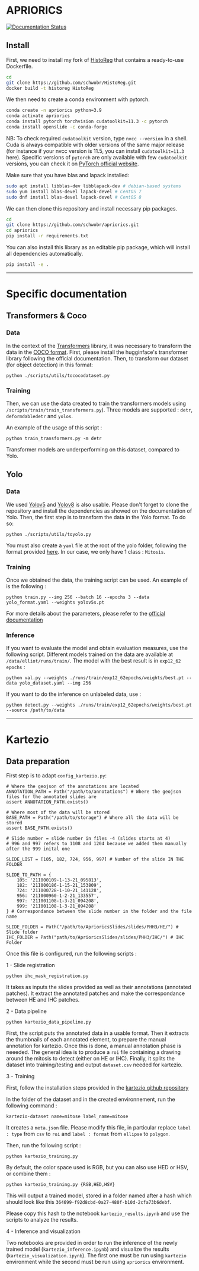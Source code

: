 # APRIORICS

[![Documentation Status](https://readthedocs.org/projects/apriorics/badge/?version=latest)](https://apriorics.readthedocs.io/en/latest/?badge=latest)

## Install

First, we need to install my fork of [HistoReg](https://github.com/CBICA/HistoReg) that
contains a ready-to-use Dockerfile.

```bash
cd
git clone https://github.com/schwobr/HistoReg.git
docker build -t historeg HistoReg
```

We then need to create a conda environment with pytorch.

```bash
conda create -n apriorics python=3.9
conda activate apriorics
conda install pytorch torchvision cudatoolkit=11.3 -c pytorch
conda install openslide -c conda-forge
```

NB: To check required `cudatoolkit` version, type `nvcc --version` in a shell. Cuda is always compatible with older versions of the same major release (for instance if your nvcc version is 11.5, you can install `cudatoolkit=11.3` here). Specific versions of `pytorch` are only available with few `cudatoolkit` versions, you can check it on [PyTorch official website](https://pytorch.org/get-started/locally/).

Make sure that you have blas and lapack installed:

```bash
sudo apt install libblas-dev libblapack-dev # debian-based systems
sudo yum install blas-devel lapack-devel # CentOS 7
sudo dnf install blas-devel lapack-devel # CentOS 8
```

We can then clone this repository and install necessary pip packages.

```bash
cd
git clone https://github.com/schwobr/apriorics.git
cd apriorics
pip install -r requirements.txt
```

You can also install this library as an editable pip package, which will install all dependencies automatically.

```bash
pip install -e .
```

---
# Specific documentation

## Transformers & Coco

### Data

In the context of the [Transformers](https://huggingface.co/docs/transformers/index) library, it was necessary to transform the data in the [COCO format](https://cocodataset.org/#format-data). First, please install the hugginface's transformer library following the official documentation. Then, to transform our dataset (for object detection) in this format:

```
python ./scripts/utils/tococodataset.py
```

### Training

Then, we can use the data created to train the transformers models using `/scripts/train/train_transformers.py`). Three models are supported : `detr`, `deformdabledetr` and `yolos`.

An example of the usage of this script :

```
python train_transformers.py -m detr
```

Transformer models are underperforming on this dataset, compared to Yolo.

## Yolo

### Data

We used [Yolov5](https://github.com/ultralytics/yolov5) and [Yolov8](https://github.com/ultralytics/ultralytics) is also usable. Please don't forget to clone the repository and install the dependencies as showed on the documentation of Yolo. Then, the first step is to transform the data in the Yolo format. To do so:

```
python ./scripts/utils/toyolo.py
```

You must also create a `yaml` file at the root of the yolo folder, following the format provided [here](https://github.com/ultralytics/yolov5/wiki/Train-Custom-Data#11-create-datasetyaml). In our case, we only have 1 class : `Mitosis`.

### Training

Once we obtained the data, the training script can be used. An example of is the following :

```
python train.py --img 256 --batch 16 --epochs 3 --data yolo_format.yaml --weights yolov5s.pt
```

For more details about the parameters, please refer to the [official documentation](https://github.com/ultralytics/yolov5/wiki/Train-Custom-Data)

### Inference

If you want to evaluate the model and obtain evaluation measures, use the following script. Different models trained on the data are available at `/data/elliot/runs/train/`. The model with the best result is in `exp12_62 epochs` : 

```
python val.py --weights ./runs/train/exp12_62epochs/weights/best.pt --data yolo_dataset.yaml --img 256
```

If you want to do the inference on unlabeled data, use :

```
python detect.py --weights ./runs/train/exp12_62epochs/weights/best.pt --source /path/to/data
```

---

# Kartezio

## Data preparation


First step is to adapt `config_kartezio.py`:

```
# Where the geojson of the annotations are located
ANNOTATION_PATH = Path("/path/to/annotations") # Where the geojson files for the annotated slides are 
assert ANNOTATION_PATH.exists()

# Where most of the data will be stored
BASE_PATH = Path("/path/to/storage") # Where all the data will be stored
assert BASE_PATH.exists()

# Slide number = slide number in files -4 (slides starts at 4)
# 996 and 997 refers to 1108 and 1204 because we added them manually after the 999 inital one

SLIDE_LIST = [105, 182, 724, 956, 997] # Number of the slide IN THE FOLDER

SLIDE_TO_PATH = {
    105: '21I000109-1-13-21_095813',
    182: '21I000186-1-15-21_153809',
    724: '21I000728-1-10-21_141128',
    956: '21I000960-1-2-21_133557',
    997: '21I001108-1-3-21_094208',
    999: '21I001108-1-3-21_094208'
} # Correspondance between the slide number in the folder and the file name

SLIDE_FOLDER = Path("/path/to/AprioricsSlides/slides/PHH3/HE/") # Slide folder
IHC_FOLDER = Path("path/to/AprioricsSlides/slides/PHH3/IHC/") # IHC Folder
```

Once this file is configured, run the following scripts :

1 - Slide registration

```
python ihc_mask_registration.py
```

It takes as inputs the slides provided as well as their annotations (annotated patches). It extract the annotated patches and make the correspondance between HE and IHC patches.

2 - Data pipeline

```
python kartezio_data_pipeline.py
```

First, the script puts the annotated data in a usable format.
Then it extracts the thumbnails of each annotated element, to prepare the manual annotation for kartezio. Once this is done, a manual annotation phase is neeeded. The general idea is to produce a `roi` file containing a drawing around the mitosis to detect (either on HE or IHC).
Finally, it splits the dataset into training/testing and output `dataset.csv` needed for kartezio.

3 - Training

First, follow the installation steps provided in the [kartezio github repository](https://github.com/KevinCortacero/Kartezio)

In the folder of the dataset and in the created environnement, run the following command :

`kartezio-dataset name=mitose label_name=mitose`

It creates a `meta.json` file. Please modify this file, in particular replace `label : type` from `csv` to `roi` and `label : format` from `ellipse` to `polygon`.

Then, run the following script :

```
python kartezio_training.py
```

By default, the color space used is RGB, but you can also use HED or HSV, or combine them :

```
python kartezio_training.py {RGB,HED,HSV}
```

This will output a trained model, stored in a folder named after a hash which should look like this `364699-f92d8cbd-0a27-480f-b10d-2cfa73b6debf`.

Please copy this hash to the notebook `kartezio_results.ipynb` and use the scripts to analyze the results.


4 - Inference and visualization

Two notebooks are provided in order to run the inference of the newly trained model (`kartezio_inference.ipynb`) and visualize the results (`kartezio_visualization.ipynb`). The first one must be run using `kartezio` environment while the second must be run using `apriorics` environment.